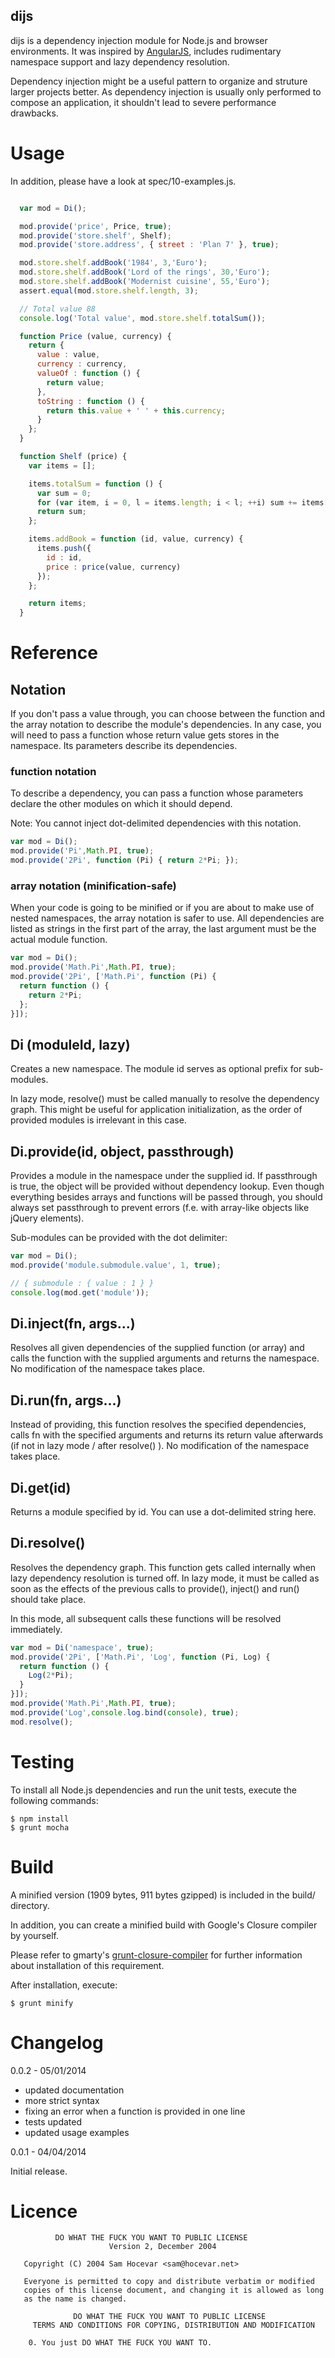 dijs
----

dijs is a dependency injection module for Node.js and browser environments. It was inspired
by [AngularJS](http://www.angularjs.org/), includes rudimentary namespace support and lazy
dependency resolution.

Dependency injection might be a useful pattern to organize and struture larger projects better.
As dependency injection is usually only performed to compose an application, it shouldn't lead to
severe performance drawbacks.

# Usage

In addition, please have a look at spec/10-examples.js.

````js

  var mod = Di();

  mod.provide('price', Price, true);
  mod.provide('store.shelf', Shelf);
  mod.provide('store.address', { street : 'Plan 7' }, true);

  mod.store.shelf.addBook('1984', 3,'Euro');
  mod.store.shelf.addBook('Lord of the rings', 30,'Euro');
  mod.store.shelf.addBook('Modernist cuisine', 55,'Euro');
  assert.equal(mod.store.shelf.length, 3);

  // Total value 88
  console.log('Total value', mod.store.shelf.totalSum());

  function Price (value, currency) {
    return {
      value : value,
      currency : currency,
      valueOf : function () {
        return value;
      },
      toString : function () {
        return this.value + ' ' + this.currency;
      }
    };
  }

  function Shelf (price) {
    var items = [];

    items.totalSum = function () {
      var sum = 0;
      for (var item, i = 0, l = items.length; i < l; ++i) sum += items[i].price;
      return sum;
    };

    items.addBook = function (id, value, currency) {
      items.push({
        id : id,
        price : price(value, currency)
      });
    };

    return items;
  }

````

# Reference

## Notation

If you don't pass a value through, you can choose between the function and the array notation to
describe the module's dependencies. In any case, you will need to pass a function whose return value
gets stores in the namespace. Its parameters describe its dependencies.

### function notation

To describe a dependency, you can pass a function whose parameters declare the other modules on which
it should depend.

Note: You cannot inject dot-delimited dependencies with this notation.

````js
var mod = Di();
mod.provide('Pi',Math.PI, true);
mod.provide('2Pi', function (Pi) { return 2*Pi; });
````

### array notation (minification-safe)

When your code is going to be minified or if you are about to make use of nested namespaces,
the array notation is safer to use. All dependencies are listed as strings in the first part of the
array, the last argument must be the actual module function.

````js
var mod = Di();
mod.provide('Math.Pi',Math.PI, true);
mod.provide('2Pi', ['Math.Pi', function (Pi) {
  return function () {
    return 2*Pi;
  };
}]);
````

## Di (moduleId, lazy)

Creates a new namespace. The module id serves as optional prefix for sub-modules.

In lazy mode, resolve() must be called manually to resolve the dependency graph. This might be
useful for application initialization, as the order of provided modules is irrelevant in this case.

## Di.provide(id, object, passthrough)

Provides a module in the namespace under the supplied id. If passthrough is true, the object will be
provided without dependency lookup. Even though everything besides arrays and functions will
be passed through, you should always set passthrough to prevent errors (f.e. with array-like
objects like jQuery elements).

Sub-modules can be provided with the dot delimiter:

````js
var mod = Di();
mod.provide('module.submodule.value', 1, true);

// { submodule : { value : 1 } }
console.log(mod.get('module'));
````

## Di.inject(fn, args...)

Resolves all given dependencies of the supplied function (or array) and calls the function with the supplied
arguments and returns the namespace. No modification of the namespace takes place.

## Di.run(fn, args...)

Instead of providing, this function resolves the specified dependencies, calls fn with the specified
arguments and returns its return value afterwards (if not in lazy mode / after resolve() ).
No modification of the namespace takes place.

## Di.get(id)

Returns a module specified by id. You can use a dot-delimited string here.

## Di.resolve()

Resolves the dependency graph. This function gets called internally when lazy dependency resolution
is turned off. In lazy mode, it must be called as soon as the effects of the previous calls to provide(),
inject() and run() should take place.

In this mode, all subsequent calls these functions will be resolved immediately.

````js
var mod = Di('namespace', true);
mod.provide('2Pi', ['Math.Pi', 'Log', function (Pi, Log) {
  return function () {
    Log(2*Pi);
  }
}]);
mod.provide('Math.Pi',Math.PI, true);
mod.provide('Log',console.log.bind(console), true);
mod.resolve();
````

# Testing

To install all Node.js dependencies and run the unit tests, execute the following commands:
````
$ npm install
$ grunt mocha
````

# Build
A minified version (1909 bytes, 911 bytes gzipped) is included in the build/ directory.

In addition, you can create a minified build with Google's Closure compiler by yourself.

Please refer to gmarty's [grunt-closure-compiler](https://github.com/gmarty/grunt-closure-compiler)
for further information about installation of this requirement.

After installation, execute:

````
$ grunt minify
````

# Changelog

0.0.2 - 05/01/2014

- updated documentation
- more strict syntax
- fixing an error when a function is provided in one line
- tests updated
- updated usage examples

0.0.1 - 04/04/2014

Initial release.

# Licence
````
          DO WHAT THE FUCK YOU WANT TO PUBLIC LICENSE
                      Version 2, December 2004

   Copyright (C) 2004 Sam Hocevar <sam@hocevar.net>

   Everyone is permitted to copy and distribute verbatim or modified
   copies of this license document, and changing it is allowed as long
   as the name is changed.

              DO WHAT THE FUCK YOU WANT TO PUBLIC LICENSE
     TERMS AND CONDITIONS FOR COPYING, DISTRIBUTION AND MODIFICATION

    0. You just DO WHAT THE FUCK YOU WANT TO.
````
